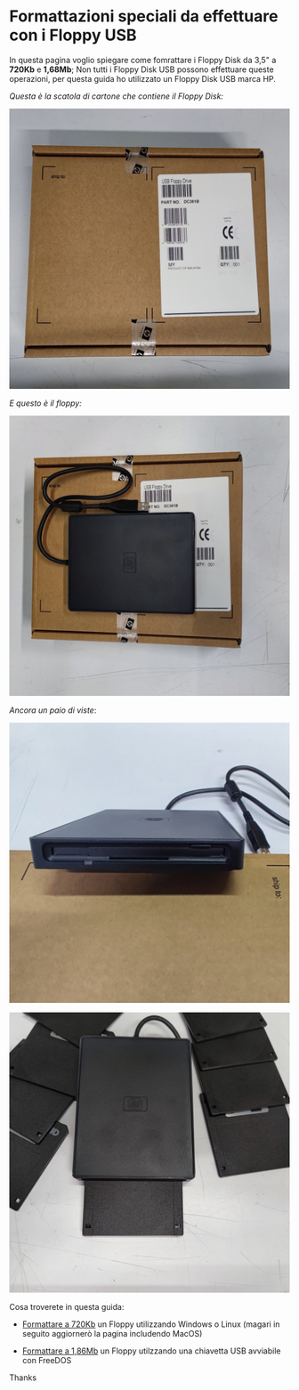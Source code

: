 # Formattazioni speciali da effettuare con i Floppy USB

In questa pagina voglio spiegare come fomrattare i Floppy Disk da 3,5" a **720Kb** e **1,68Mb**;
Non tutti i Floppy Disk USB possono effettuare queste operazioni, per questa guida ho utilizzato un Floppy Disk USB marca HP.

*Questa è la scatola di cartone che contiene il Floppy Disk:*

![Carton Box](assets/IMG_20210914_165558.jpg)

*E questo è il floppy:*

![Floppy](assets/IMG_20210914_165627.jpg)

*Ancora un paio di viste*:

![One](assets/IMG_20210914_165647.jpg)

![Two](assets/IMG_20210914_165741.jpg)

Cosa troverete in questa guida:

- [Formattare a 720Kb](/720Kb_it.md) un Floppy utilizzando Windows o Linux (magari in seguito aggiornerò la pagina includendo MacOS)

- [Formattare a 1,86Mb](/168Mb_it.md) un Floppy utilzzando una chiavetta USB avviabile con FreeDOS

Thanks
